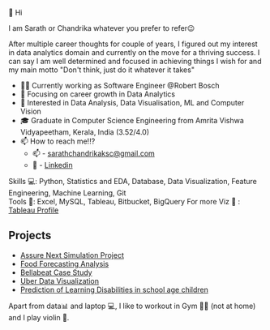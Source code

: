 👋 Hi

I am Sarath or Chandrika whatever you prefer to refer😉

After multiple career thoughts for couple of years, I figured out my interest in data analytics domain and currently on the move for a thriving success. I can say I am well determined and focused in achieving things I wish for and my main motto "Don't think, just do it whatever it takes" 

- 👨‍💻 Currently working as Software Engineer @Robert Bosch
- 🎯 Focusing on career growth in Data Analytics
- 💙 Interested in Data Analysis, Data Visualisation, ML and Computer Vision
- 🎓 Graduate in Computer Science Engineering from Amrita Vishwa Vidyapeetham, Kerala, India (3.52/4.0)
- 📫 How to reach me!!? 
  - 📫 - sarathchandrikaksc@gmail.com 
  - 🔗 - [Linkedin](https://www.linkedin.com/in/sarath-chandrika-k/)


Skills 💻: Python, Statistics and EDA, Database, Data Visualization, Feature Engineering, Machine Learning, Git\
Tools 🔨: Excel, MySQL, Tableau, Bitbucket, BigQuery
For more Viz 🔗 : [Tableau Profile](https://public.tableau.com/app/profile/sarath.chandrika.k)

## Projects

* [Assure Next Simulation Project](https://github.com/sarathchandrikak/Business-Analyst/tree/main/Excel)
* [Food Forecasting Analysis](https://github.com/sarathchandrikak/Food-Forecasting-Analysis)
* [Bellabeat Case Study](https://github.com/sarathchandrikak/Google-Data-Analytics-Capstone/blob/main/Markdown.pdf)
* [Uber Data Visualization](https://github.com/sarathchandrikak/Uber-Data-Visualization)
* [Prediction of Learning Disabilities in school age children](https://github.com/sarathchandrikak/Final-Year-Project)

Apart from data📊 and laptop 💻, I like to workout in Gym 💪🏽 (not at home) and I play violin 🎻. 


<!---
sarathchandrikak/sarathchandrikak is a ✨ special ✨ repository because its `README.md` (this file) appears on your GitHub profile.
You can click the Preview link to take a look at your changes.
--->
